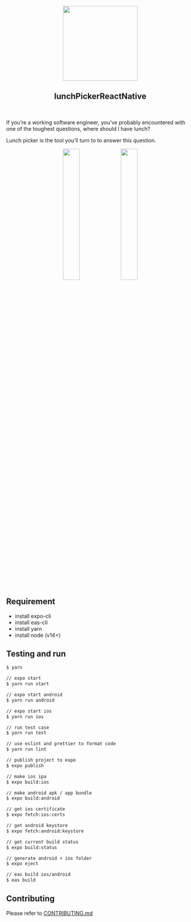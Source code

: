 <p align="center">
  <img width="200px" src="https://github.com/yeukfei02/lunchPickerReactNative/blob/master/readme-icon.png"><br/>
  <h2 align="center">lunchPickerReactNative</h2>
</p>

<p align="center">
  <a href="https://codecov.io/gh/yeukfei02/lunchPickerReactNative"><img src="https://codecov.io/gh/yeukfei02/lunchPickerReactNative/branch/master/graph/badge.svg" alt=""></a>
  <a href="https://discord.gg/ZSwskB2"><img src="https://img.shields.io/discord/709280499503202364" alt=""></a>
</p>

If you’re a working software engineer, you’ve probably encountered with one of the toughest questions, where should I have lunch?

Lunch picker is the tool you’ll turn to to answer this question.

<p align="center">
  <a href="https://apps.apple.com/us/app/lunchpickerlite/id1509385881"><img src="https://github.com/yeukfei02/lunchPickerReactNative/blob/master/app-store-badge.png" width="30%" height="30%" alt=""></a>
  <a href="https://play.google.com/store/apps/details?id=com.donaldwu.lunchpickerlite"><img src="https://github.com/yeukfei02/lunchPickerReactNative/blob/master/google-play-badge.png" width="30%" height="30%" alt=""></a>
</p>

## Requirement

- install expo-cli
- install eas-cli
- install yarn
- install node (v14+)

## Testing and run

```zsh
$ yarn

// expo start
$ yarn run start

// expo start android
$ yarn run android

// expo start ios
$ yarn run ios

// run test case
$ yarn run test

// use eslint and prettier to format code
$ yarn run lint
```

```zsh
// publish project to expo
$ expo publish

// make ios ipa
$ expo build:ios

// make android apk / app bundle
$ expo build:android

// get ios certificate
$ expo fetch:ios:certs

// get android keystore
$ expo fetch:android:keystore

// get current build status
$ expo build:status

// generate android + ios folder
$ expo eject

// eas build ios/android
$ eas build
```

## Contributing

Please refer to [CONTRIBUTING.md](https://github.com/yeukfei02/lunchPickerReactNative/blob/master/CONTRIBUTING.md)

